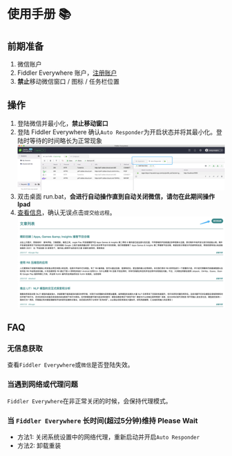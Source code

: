 # 使用手册 📚

## 前期准备
1. 微信账户
2. Fiddler Everywhere 账户，[注册账户](https://dashboard.getfiddler.com/login)
3. **禁止**移动微信窗口 / 图标 / 任务栏位置

## 操作
1. 登陆微信并最小化，**禁止移动窗口**
2. 登陆 Fiddler Everywhere 确认`Auto Responder`为开启状态并将其最小化。登陆时等待的时间略长为正常现象
    ![Auto Responder](./image/AutoResponder.jpg)
3. 双击桌面 run.bat，**会进行自动操作直到自动关闭微信，请勿在此期间操作 Ipad**
4. [查看信息](http://emerge.ltd:10011/)，确认无误点击`提交给远程`。
    ![List](./image/list.jpg)

## FAQ

### 无信息获取
查看`Fiddler Everywhere`或`微信`是否登陆失效。

### 当遇到网络或代理问题
`Fiddler Everywhere`在非正常关闭的时候，会保持代理模式。

### 当 `Fiddler Everywhere` 长时间(超过5分钟)维持 Please Wait
* 方法1: 关闭系统设置中的网络代理，重新启动并开启`Auto Responder`
* 方法2: 卸载重装